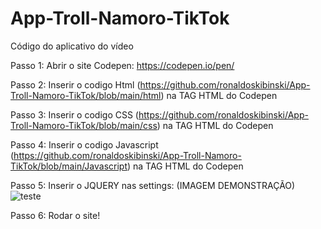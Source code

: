 # App-Troll-Namoro-TikTok
Código do aplicativo do vídeo

Passo 1: Abrir o site Codepen: https://codepen.io/pen/

Passo 2: Inserir o codigo Html (https://github.com/ronaldoskibinski/App-Troll-Namoro-TikTok/blob/main/html) na TAG HTML do Codepen

Passo 3: Inserir o codigo CSS (https://github.com/ronaldoskibinski/App-Troll-Namoro-TikTok/blob/main/css) na TAG HTML do Codepen

Passo 4: Inserir o codigo Javascript (https://github.com/ronaldoskibinski/App-Troll-Namoro-TikTok/blob/main/Javascript) na TAG HTML do Codepen

Passo 5: Inserir o JQUERY nas settings: (IMAGEM DEMONSTRAÇÃO)
![teste](https://user-images.githubusercontent.com/23247714/188500360-aa54d9ac-1890-4153-b0db-260d1ef203fe.png)


Passo 6: Rodar o site!
